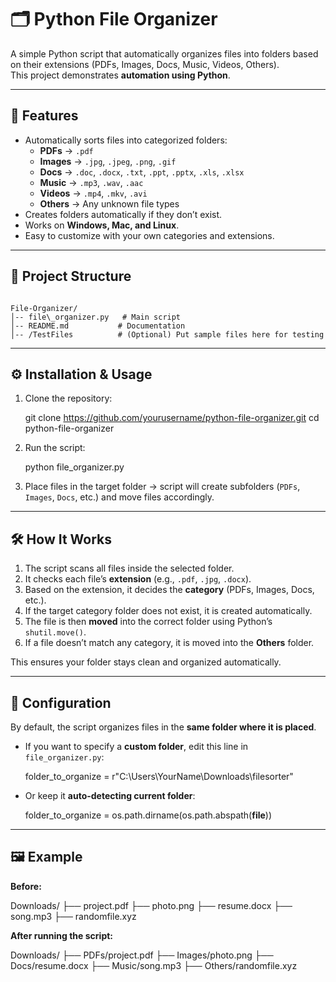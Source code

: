
# 🗂️ Python File Organizer
A simple Python script that automatically organizes files into folders based on their extensions (PDFs, Images, Docs, Music, Videos, Others).  
This project demonstrates **automation using Python**.

---

## 🚀 Features
- Automatically sorts files into categorized folders:
  - **PDFs** → `.pdf`
  - **Images** → `.jpg`, `.jpeg`, `.png`, `.gif`
  - **Docs** → `.doc`, `.docx`, `.txt`, `.ppt`, `.pptx`, `.xls`, `.xlsx`
  - **Music** → `.mp3`, `.wav`, `.aac`
  - **Videos** → `.mp4`, `.mkv`, `.avi`
  - **Others** → Any unknown file types
- Creates folders automatically if they don’t exist.
- Works on **Windows, Mac, and Linux**.
- Easy to customize with your own categories and extensions.

---

## 📂 Project Structure
```

File-Organizer/
│-- file\_organizer.py   # Main script
│-- README.md           # Documentation
│-- /TestFiles          # (Optional) Put sample files here for testing

````

---

## ⚙️ Installation & Usage

1. Clone the repository:
 
   git clone https://github.com/yourusername/python-file-organizer.git
   cd python-file-organizer


2. Run the script:

   
   python file_organizer.py
  

3. Place files in the target folder → script will create subfolders (`PDFs`, `Images`, `Docs`, etc.) and move files accordingly.

---

## 🛠️ How It Works

1. The script scans all files inside the selected folder.
2. It checks each file’s **extension** (e.g., `.pdf`, `.jpg`, `.docx`).
3. Based on the extension, it decides the **category** (PDFs, Images, Docs, etc.).
4. If the target category folder does not exist, it is created automatically.
5. The file is then **moved** into the correct folder using Python’s `shutil.move()`.
6. If a file doesn’t match any category, it is moved into the **Others** folder.

This ensures your folder stays clean and organized automatically.

---

## 🔧 Configuration

By default, the script organizes files in the **same folder where it is placed**.

* If you want to specify a **custom folder**, edit this line in `file_organizer.py`:

  
  folder_to_organize = r"C:\Users\YourName\Downloads\filesorter"
  

* Or keep it **auto-detecting current folder**:

 
  folder_to_organize = os.path.dirname(os.path.abspath(__file__))
  

---

## 🖼️ Example

**Before:**


Downloads/
├── project.pdf
├── photo.png
├── resume.docx
├── song.mp3
├── randomfile.xyz


**After running the script:**


Downloads/
├── PDFs/project.pdf
├── Images/photo.png
├── Docs/resume.docx
├── Music/song.mp3
├── Others/randomfile.xyz

